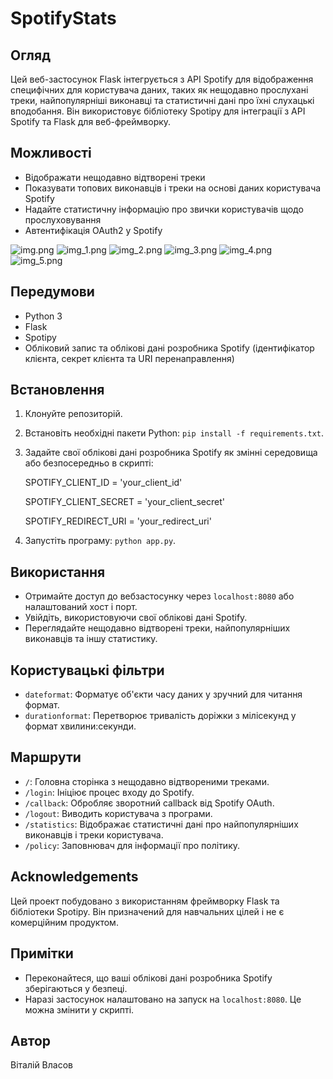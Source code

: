 # SpotifyStats

## Огляд
Цей веб-застосунок Flask інтегрується з API Spotify для відображення специфічних для користувача даних, таких як нещодавно прослухані треки, найпопулярніші виконавці та статистичні дані про їхні слухацькі вподобання. Він використовує бібліотеку Spotipy для інтеграції з API Spotify та Flask для веб-фреймворку.

## Можливості
- Відображати нещодавно відтворені треки
- Показувати топових виконавців і треки на основі даних користувача Spotify
- Надайте статистичну інформацію про звички користувачів щодо прослуховування
- Автентифікація OAuth2 у Spotify

![img.png](docs/img.png)
![img_1.png](docs/img_1.png)
![img_2.png](docs/img_2.png)
![img_3.png](docs/img_3.png)
![img_4.png](docs/img_4.png)
![img_5.png](docs/img_5.png)

## Передумови
- Python 3
- Flask
- Spotipy
- Обліковий запис та облікові дані розробника Spotify (ідентифікатор клієнта, секрет клієнта та URI перенаправлення)

## Встановлення
1. Клонуйте репозиторій.
2. Встановіть необхідні пакети Python: `pip install -f requirements.txt`.
3. Задайте свої облікові дані розробника Spotify як змінні середовища або безпосередньо в скрипті:

    SPOTIFY_CLIENT_ID = 'your_client_id'
    
    SPOTIFY_CLIENT_SECRET = 'your_client_secret'
    
    SPOTIFY_REDIRECT_URI = 'your_redirect_uri'

4. Запустіть програму: `python app.py`.

## Використання
- Отримайте доступ до вебзастосунку через `localhost:8080` або налаштований хост і порт.
- Увійдіть, використовуючи свої облікові дані Spotify.
- Переглядайте нещодавно відтворені треки, найпопулярніших виконавців та іншу статистику.

## Користувацькі фільтри
- `dateformat`: Форматує об'єкти часу даних у зручний для читання формат.
- `durationformat`: Перетворює тривалість доріжки з мілісекунд у формат хвилини:секунди.

## Маршрути
- `/`: Головна сторінка з нещодавно відтвореними треками.
- `/login`: Ініціює процес входу до Spotify.
- `/callback`: Обробляє зворотний callback від Spotify OAuth.
- `/logout`: Виводить користувача з програми.
- `/statistics`: Відображає статистичні дані про найпопулярніших виконавців і треки користувача.
- `/policy`: Заповнювач для інформації про політику.

## Acknowledgements
Цей проект побудовано з використанням фреймворку Flask та бібліотеки Spotipy. Він призначений для навчальних цілей і не є комерційним продуктом.

## Примітки
- Переконайтеся, що ваші облікові дані розробника Spotify зберігаються у безпеці.
- Наразі застосунок налаштовано на запуск на `localhost:8080`. Це можна змінити у скрипті.

## Автор
Віталій Власов
